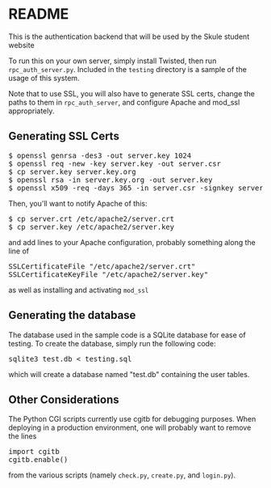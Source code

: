 README
==============

This is the authentication backend that will be used by the Skule student website

To run this on your own server, simply install Twisted, then run
`rpc_auth_server.py`.  Included in the `testing` directory is a sample of the
usage of this system.

Note that to use SSL, you will also have to generate SSL certs, change the
paths to them in `rpc_auth_server`, and configure Apache and mod_ssl
appropriately.

Generating SSL Certs
--------------------

<pre>
$ openssl genrsa -des3 -out server.key 1024
$ openssl req -new -key server.key -out server.csr
$ cp server.key server.key.org
$ openssl rsa -in server.key.org -out server.key
$ openssl x509 -req -days 365 -in server.csr -signkey server.key -out server.crt
</pre>

Then, you'll want to notify Apache of this:  

<pre>
$ cp server.crt /etc/apache2/server.crt
$ cp server.key /etc/apache2/server.key
</pre>

and add lines to your Apache configuration, probably something along the line of

<pre>
SSLCertificateFile "/etc/apache2/server.crt"
SSLCertificateKeyFile "/etc/apache2/server.key"
</pre>

as well as installing and activating `mod_ssl`

Generating the database
--------------------

The database used in the sample code is a SQLite database for ease of testing.
To create the database, simply run the following code:

<pre>
sqlite3 test.db < testing.sql
</pre>

which will create a database named "test.db" containing the user tables.

Other Considerations
--------------------

The Python CGI scripts currently use cgitb for debugging purposes.  When
deploying in a production environment, one will probably want to remove the lines

<pre>
import cgitb
cgitb.enable()
</pre>

from the various scripts (namely `check.py`, `create.py`, and `login.py`).